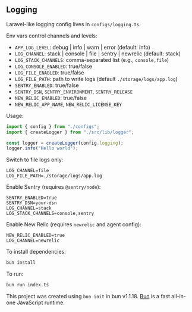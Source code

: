 ## Logging

Laravel-like logging config lives in `configs/logging.ts`.

Env vars control channels and levels:

- `APP_LOG_LEVEL`: debug | info | warn | error (default: info)
- `LOG_CHANNEL`: stack | console | file | sentry | newrelic (default: stack)
- `LOG_STACK_CHANNELS`: comma-separated list (e.g., `console,file`)
- `LOG_CONSOLE_ENABLED`: true/false
- `LOG_FILE_ENABLED`: true/false
- `LOG_FILE_PATH`: path to write logs (default `./storage/logs/app.log`)
- `SENTRY_ENABLED`: true/false
- `SENTRY_DSN`, `SENTRY_ENVIRONMENT`, `SENTRY_RELEASE`
- `NEW_RELIC_ENABLED`: true/false
- `NEW_RELIC_APP_NAME`, `NEW_RELIC_LICENSE_KEY`

Usage:

```ts
import { config } from "./configs";
import { createLogger } from "./src/lib/logger";

const logger = createLogger(config.logging);
logger.info("Hello world");
```

Switch to file logs only:

```env
LOG_CHANNEL=file
LOG_FILE_PATH=./storage/logs/app.log
```

Enable Sentry (requires `@sentry/node`):

```env
SENTRY_ENABLED=true
SENTRY_DSN=your-dsn
LOG_CHANNEL=stack
LOG_STACK_CHANNELS=console,sentry
```

Enable New Relic (requires `newrelic` and agent config):

```env
NEW_RELIC_ENABLED=true
LOG_CHANNEL=newrelic
```


To install dependencies:

```bash
bun install
```

To run:

```bash
bun run index.ts
```

This project was created using `bun init` in bun v1.1.18. [Bun](https://bun.sh) is a fast all-in-one JavaScript runtime.

